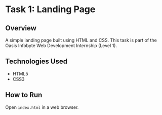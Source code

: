 # Task 1: Landing Page

## Overview
A simple landing page built using HTML and CSS. This task is part of the Oasis Infobyte Web Development Internship (Level 1).

## Technologies Used
- HTML5
- CSS3

## How to Run
Open `index.html` in a web browser.
